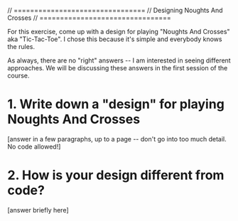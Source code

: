 // ================================
// Designing Noughts And Crosses
// ================================

For this exercise, come up with a design for playing "Noughts And Crosses" aka "Tic-Tac-Toe".
I chose this because it's simple and everybody knows the rules.

As always, there are no "right" answers -- I am interested in seeing different approaches. We will be discussing these answers in the first session of the course.

# 1. Write down a "design" for playing Noughts And Crosses

[answer in a few paragraphs, up to a page -- don't go into too much detail. No code allowed!]

# 2. How is your design different from code?

[answer briefly here]
